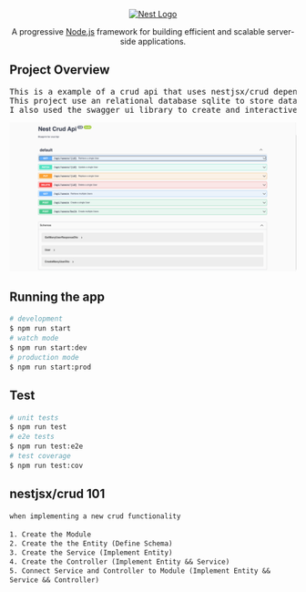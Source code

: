 
<p align="center">
  <a href="http://nestjs.com/" target="blank"><img src="https://nestjs.com/img/logo_text.svg" width="320" alt="Nest Logo" /></a>
</p>
  <p align="center">A progressive <a href="http://nodejs.org" target="_blank">Node.js</a> framework for building efficient and scalable server-side applications.</p>


## Project Overview
  <pre>This is a example of a crud api that uses nestjsx/crud dependency to implement crud functionality. 
This project use an relational database sqlite to store data
I also used the swagger ui library to create and interactive ui. See image below.
</pre>
![UI Image](./images/nest-crud-api.png)
## Running the app
```bash
# development
$ npm run start
# watch mode
$ npm run start:dev
# production mode
$ npm run start:prod
```
## Test
```bash
# unit tests
$ npm run test
# e2e tests
$ npm run test:e2e
# test coverage
$ npm run test:cov
```
## nestjsx/crud 101 
    when implementing a new crud functionality

    1. Create the Module 
    2. Create the the Entity (Define Schema)
    3. Create the Service (Implement Entity)
    4. Create the Controller (Implement Entity && Service)
    5. Connect Service and Controller to Module (Implement Entity && Service && Controller)